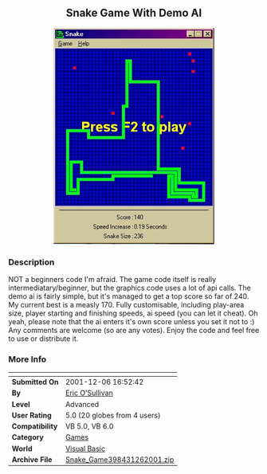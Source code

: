 ﻿<div align="center">

## Snake Game With Demo AI

<img src="PIC20011261314305085.jpg">
</div>

### Description

NOT a beginners code I'm afraid. The game code itself is really intermediatary/beginner, but the graphics code uses a lot of api calls. The demo ai is fairly simple, but it's managed to get a top score so far of 240. My current best is a measly 170. Fully customisable, including play-area size, player starting and finishing speeds, ai speed (you can let it cheat). Oh yeah, please note that the ai enters it's own score unless you set it not to :) Any comments are welcome (so are any votes). Enjoy the code and feel free to use or distribute it.
 
### More Info
 


<span>             |<span>
---                |---
**Submitted On**   |2001-12-06 16:52:42
**By**             |[Eric O'Sullivan](https://github.com/Planet-Source-Code/PSCIndex/blob/master/ByAuthor/eric-o-sullivan.md)
**Level**          |Advanced
**User Rating**    |5.0 (20 globes from 4 users)
**Compatibility**  |VB 5\.0, VB 6\.0
**Category**       |[Games](https://github.com/Planet-Source-Code/PSCIndex/blob/master/ByCategory/games__1-38.md)
**World**          |[Visual Basic](https://github.com/Planet-Source-Code/PSCIndex/blob/master/ByWorld/visual-basic.md)
**Archive File**   |[Snake\_Game398431262001\.zip](https://github.com/Planet-Source-Code/eric-o-sullivan-snake-game-with-demo-ai__1-29523/archive/master.zip)








